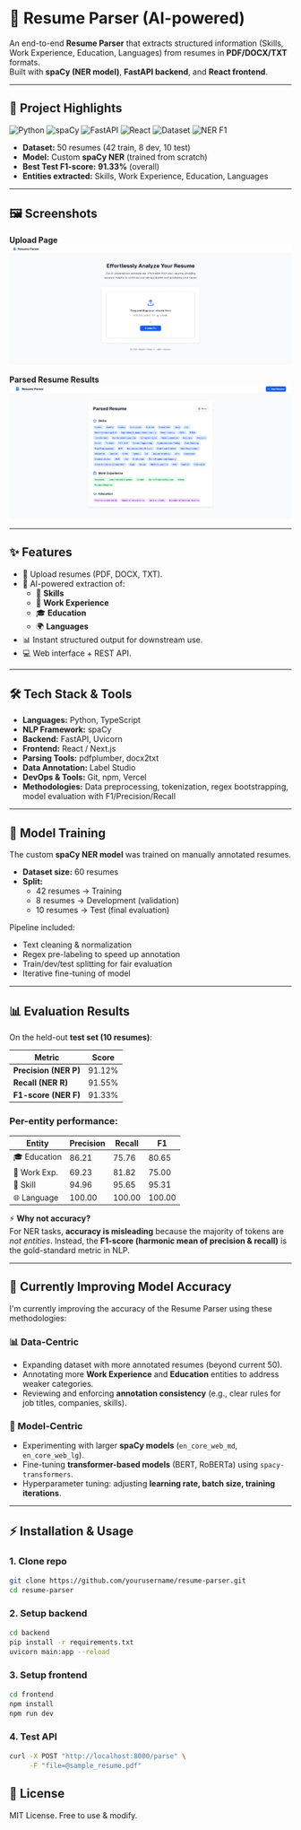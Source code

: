# 📄 Resume Parser (AI-powered)

An end-to-end **Resume Parser** that extracts structured information (Skills, Work Experience, Education, Languages) from resumes in **PDF/DOCX/TXT** formats.  
Built with **spaCy (NER model)**, **FastAPI backend**, and **React frontend**.

---

## 🚀 Project Highlights

![Python](https://img.shields.io/badge/Python-3.10-blue)
![spaCy](https://img.shields.io/badge/NLP-spaCy-green)
![FastAPI](https://img.shields.io/badge/API-FastAPI-teal)
![React](https://img.shields.io/badge/Frontend-React-blue)
![Dataset](https://img.shields.io/badge/Dataset-50%20resumes-orange)
![NER F1](https://img.shields.io/badge/F1%20Score-84.58%25-brightgreen)

- **Dataset:** 50 resumes (42 train, 8 dev, 10 test)  
- **Model:** Custom **spaCy NER** (trained from scratch)  
- **Best Test F1-score:** **91.33%** (overall)  
- **Entities extracted:** Skills, Work Experience, Education, Languages  

---

## 🖼️ Screenshots

**Upload Page**  
![Upload Resume Page](./screenshots/upload-2.png)

**Parsed Resume Results**  
![Parsed Resume Results](./screenshots/results-3.png)

---

## ✨ Features
- 📂 Upload resumes (PDF, DOCX, TXT).  
- 🤖 AI-powered extraction of:
  - 🎯 **Skills**
  - 💼 **Work Experience**
  - 🎓 **Education**
  - 🌍 **Languages**  
- 📊 Instant structured output for downstream use.  
- 💻 Web interface + REST API.  

---

## 🛠️ Tech Stack & Tools

- **Languages:** Python, TypeScript  
- **NLP Framework:** spaCy  
- **Backend:** FastAPI, Uvicorn  
- **Frontend:** React / Next.js  
- **Parsing Tools:** pdfplumber, docx2txt  
- **Data Annotation:** Label Studio  
- **DevOps & Tools:** Git, npm, Vercel
- **Methodologies:** Data preprocessing, tokenization, regex bootstrapping, model evaluation with F1/Precision/Recall  

---

## 🧠 Model Training

The custom **spaCy NER model** was trained on manually annotated resumes.

- **Dataset size:** 60 resumes  
- **Split:**  
  - 42 resumes → Training  
  - 8 resumes → Development (validation)  
  - 10 resumes → Test (final evaluation)  

Pipeline included:
- Text cleaning & normalization  
- Regex pre-labeling to speed up annotation  
- Train/dev/test splitting for fair evaluation  
- Iterative fine-tuning of model  

---

## 📊 Evaluation Results

On the held-out **test set (10 resumes)**:

| Metric | Score |
|--------|-------|
| **Precision (NER P)** | 91.12% |
| **Recall (NER R)**    | 91.55% |
| **F1-score (NER F)**  | 91.33% |

### Per-entity performance:

| Entity     | Precision | Recall | F1    |
|------------|-----------|--------|-------|
| 🎓 Education | 86.21     | 75.76  | 80.65 |
| 💼 Work Exp. | 69.23     | 81.82  | 75.00 |
| 🎯 Skill     | 94.96     | 95.65  | 95.31 |
| 🌐 Language  | 100.00    | 100.00 | 100.00 |


⚡ **Why not accuracy?**  
For NER tasks, **accuracy is misleading** because the majority of tokens are *not entities*. Instead, the **F1-score (harmonic mean of precision & recall)** is the gold-standard metric in NLP.  

---

## 🔧 Currently Improving Model Accuracy

I'm currently improving the accuracy of the Resume Parser using these methodologies:

### 📊 Data-Centric
- Expanding dataset with more annotated resumes (beyond current 50).  
- Annotating more **Work Experience** and **Education** entities to address weaker categories.  
- Reviewing and enforcing **annotation consistency** (e.g., clear rules for job titles, companies, skills).  

### 🤖 Model-Centric
- Experimenting with larger **spaCy models** (`en_core_web_md`, `en_core_web_lg`).  
- Fine-tuning **transformer-based models** (BERT, RoBERTa) using `spacy-transformers`.  
- Hyperparameter tuning: adjusting **learning rate, batch size, training iterations**.

---

## ⚡ Installation & Usage

### 1. Clone repo
```bash
git clone https://github.com/yourusername/resume-parser.git
cd resume-parser
```

### 2. Setup backend
```bash
cd backend
pip install -r requirements.txt
uvicorn main:app --reload
```

### 3. Setup frontend
```bash
cd frontend
npm install
npm run dev
```

### 4. Test API
```bash 
curl -X POST "http://localhost:8000/parse" \
     -F "file=@sample_resume.pdf"
```

## 📌 License

MIT License. Free to use & modify.
